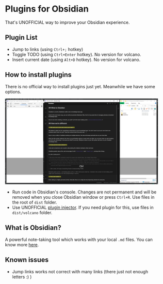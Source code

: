 # Plugins for Obsidian

That's UNOFFICIAL way to improve your Obsidian experience. 

## Plugin List

- Jump to links (using `Ctrl+;` hotkey)
- Toggle TODO (using `Ctrl+Enter` hotkey). No version for volcano.
- Insert current date (using `Alt+D` hotkey). No version for volcano.

## How to install plugins

There is no official way to install plugins just yet. Meanwhile we have some options.

![](screenshots/how-to-install.gif)

- Run code in Obsidian's console. Changes are not permanent and will be removed when you close Obsidian window or press `Ctrl+R`. Use files in the root of `dist` folder.
- Use UNOFFICIAL [plugin injector](https://github.com/kognise/volcano). If you need plugin for this, use files in `dist/volcano` folder.



## What is Obsidian?

A powerful note-taking tool which works with your local `.md` files. You can know more [here](https://obsidian.md/).



## Known issues

- Jump links works not correct with many links (there just not enough letters :) )

